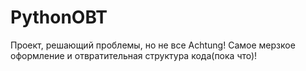 # PythonOBT
Проект, решающий проблемы, но не все
Achtung! 
Самое мерзкое оформление и отвратительная структура кода(пока что)!
